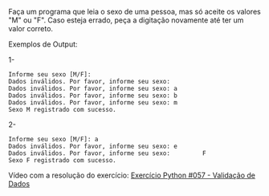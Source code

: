 Faça um programa que leia o sexo de uma pessoa, mas só aceite os valores "M" ou "F". Caso esteja errado, peça a digitação novamente até ter um valor correto.

Exemplos de Output:

1-
~~~
Informe seu sexo [M/F]: 
Dados inválidos. Por favor, informe seu sexo: 
Dados inválidos. Por favor, informe seu sexo: a
Dados inválidos. Por favor, informe seu sexo: b
Dados inválidos. Por favor, informe seu sexo: m
Sexo M registrado com sucesso.
~~~
2-
~~~
Informe seu sexo [M/F]: a
Dados inválidos. Por favor, informe seu sexo: e
Dados inválidos. Por favor, informe seu sexo:         F
Sexo F registrado com sucesso.
~~~

<p>Vídeo com a resolução do exercício: <a href="https://www.youtube.com/watch?v=JGztEBLGj5E&list=PLvE-ZAFRgX8hnECDn1v9HNTI71veL3oW0&index=74" target="_blank">Exercício Python #057 - Validação de Dados</a></p>